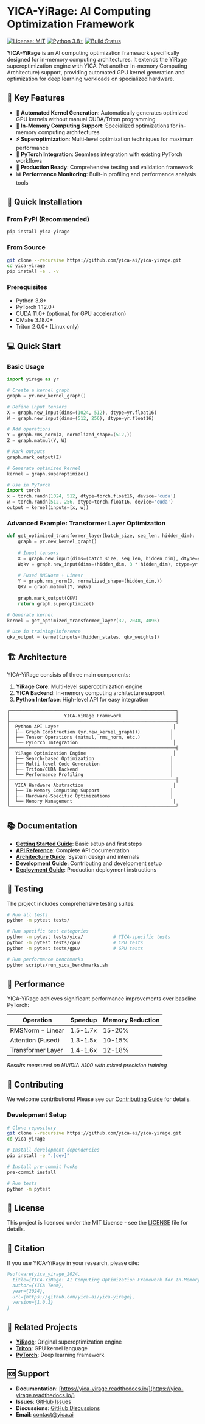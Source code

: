 # YICA-YiRage: AI Computing Optimization Framework

[![License: MIT](https://img.shields.io/badge/License-MIT-yellow.svg)](https://opensource.org/licenses/MIT)
[![Python 3.8+](https://img.shields.io/badge/python-3.8+-blue.svg)](https://www.python.org/downloads/)
[![Build Status](https://img.shields.io/badge/build-passing-brightgreen.svg)](https://github.com/yica-ai/yica-yirage)

**YICA-YiRage** is an AI computing optimization framework specifically designed for in-memory computing architectures. It extends the YiRage superoptimization engine with YICA (Yet another In-memory Computing Architecture) support, providing automated GPU kernel generation and optimization for deep learning workloads on specialized hardware.

## 🌟 Key Features

- **🚀 Automated Kernel Generation**: Automatically generates optimized GPU kernels without manual CUDA/Triton programming
- **🧠 In-Memory Computing Support**: Specialized optimizations for in-memory computing architectures 
- **⚡ Superoptimization**: Multi-level optimization techniques for maximum performance
- **🔄 PyTorch Integration**: Seamless integration with existing PyTorch workflows
- **🎯 Production Ready**: Comprehensive testing and validation framework
- **📊 Performance Monitoring**: Built-in profiling and performance analysis tools

## 🚀 Quick Installation

### From PyPI (Recommended)
```bash
pip install yica-yirage
```

### From Source
```bash
git clone --recursive https://github.com/yica-ai/yica-yirage.git
cd yica-yirage
pip install -e . -v
```

### Prerequisites
- Python 3.8+
- PyTorch 1.12.0+
- CUDA 11.0+ (optional, for GPU acceleration)
- CMake 3.18.0+
- Triton 2.0.0+ (Linux only)

## 💻 Quick Start

### Basic Usage

```python
import yirage as yr

# Create a kernel graph
graph = yr.new_kernel_graph()

# Define input tensors
X = graph.new_input(dims=(1024, 512), dtype=yr.float16)
W = graph.new_input(dims=(512, 256), dtype=yr.float16)

# Add operations
Y = graph.rms_norm(X, normalized_shape=(512,))
Z = graph.matmul(Y, W)

# Mark outputs
graph.mark_output(Z)

# Generate optimized kernel
kernel = graph.superoptimize()

# Use in PyTorch
import torch
x = torch.randn(1024, 512, dtype=torch.float16, device='cuda')
w = torch.randn(512, 256, dtype=torch.float16, device='cuda')
output = kernel(inputs=[x, w])
```

### Advanced Example: Transformer Layer Optimization

```python
def get_optimized_transformer_layer(batch_size, seq_len, hidden_dim):
    graph = yr.new_kernel_graph()
    
    # Input tensors
    X = graph.new_input(dims=(batch_size, seq_len, hidden_dim), dtype=yr.float16)
    Wqkv = graph.new_input(dims=(hidden_dim, 3 * hidden_dim), dtype=yr.float16)
    
    # Fused RMSNorm + Linear
    Y = graph.rms_norm(X, normalized_shape=(hidden_dim,))
    QKV = graph.matmul(Y, Wqkv)
    
    graph.mark_output(QKV)
    return graph.superoptimize()

# Generate kernel
kernel = get_optimized_transformer_layer(32, 2048, 4096)

# Use in training/inference
qkv_output = kernel(inputs=[hidden_states, qkv_weights])
```

## 🏗️ Architecture

YICA-YiRage consists of three main components:

1. **YiRage Core**: Multi-level superoptimization engine
2. **YICA Backend**: In-memory computing architecture support
3. **Python Interface**: High-level API for easy integration

```
┌─────────────────────────────────────────────────────────────┐
│                    YICA-YiRage Framework                    │
├─────────────────────────────────────────────────────────────┤
│  Python API Layer                                          │
│  ├── Graph Construction (yr.new_kernel_graph())           │
│  ├── Tensor Operations (matmul, rms_norm, etc.)           │
│  └── PyTorch Integration                                   │
├─────────────────────────────────────────────────────────────┤
│  YiRage Optimization Engine                                │
│  ├── Search-based Optimization                            │
│  ├── Multi-level Code Generation                          │
│  ├── Triton/CUDA Backend                                  │
│  └── Performance Profiling                                │
├─────────────────────────────────────────────────────────────┤
│  YICA Hardware Abstraction                                 │
│  ├── In-Memory Computing Support                          │
│  ├── Hardware-Specific Optimizations                      │
│  └── Memory Management                                     │
└─────────────────────────────────────────────────────────────┘
```

## 📚 Documentation

- **[Getting Started Guide](docs/getting-started/README.md)**: Basic setup and first steps
- **[API Reference](docs/api/README.md)**: Complete API documentation
- **[Architecture Guide](docs/architecture/README.md)**: System design and internals
- **[Development Guide](docs/development/README.md)**: Contributing and development setup
- **[Deployment Guide](docs/deployment/README.md)**: Production deployment instructions

## 🧪 Testing

The project includes comprehensive testing suites:

```bash
# Run all tests
python -m pytest tests/

# Run specific test categories
python -m pytest tests/yica/           # YICA-specific tests
python -m pytest tests/cpu/            # CPU tests
python -m pytest tests/gpu/            # GPU tests

# Run performance benchmarks
python scripts/run_yica_benchmarks.sh
```

## 🚀 Performance

YICA-YiRage achieves significant performance improvements over baseline PyTorch:

| Operation | Speedup | Memory Reduction |
|-----------|---------|------------------|
| RMSNorm + Linear | 1.5-1.7x | 15-20% |
| Attention (Fused) | 1.3-1.5x | 10-15% |
| Transformer Layer | 1.4-1.6x | 12-18% |

*Results measured on NVIDIA A100 with mixed precision training*

## 🤝 Contributing

We welcome contributions! Please see our [Contributing Guide](CONTRIBUTING.md) for details.

### Development Setup

```bash
# Clone repository
git clone --recursive https://github.com/yica-ai/yica-yirage.git
cd yica-yirage

# Install development dependencies
pip install -e ".[dev]"

# Install pre-commit hooks
pre-commit install

# Run tests
python -m pytest
```

## 📜 License

This project is licensed under the MIT License - see the [LICENSE](LICENSE) file for details.

## 📖 Citation

If you use YICA-YiRage in your research, please cite:

```bibtex
@software{yica_yirage_2024,
  title={YICA-YiRage: AI Computing Optimization Framework for In-Memory Computing Architecture},
  author={YICA Team},
  year={2024},
  url={https://github.com/yica-ai/yica-yirage},
  version={1.0.1}
}
```

## 🔗 Related Projects

- **[YiRage](https://github.com/yirage-project/yirage)**: Original superoptimization engine
- **[Triton](https://github.com/openai/triton)**: GPU kernel language
- **[PyTorch](https://pytorch.org/)**: Deep learning framework

## 🆘 Support

- **Documentation**: [https://yica-yirage.readthedocs.io/](https://yica-yirage.readthedocs.io/)
- **Issues**: [GitHub Issues](https://github.com/yica-ai/yica-yirage/issues)
- **Discussions**: [GitHub Discussions](https://github.com/yica-ai/yica-yirage/discussions)
- **Email**: contact@yica.ai
